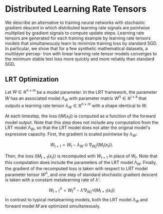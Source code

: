 # Distributed Learning Rate Tensors

We describe an alternative to training neural networks with stochastic 
gradient descent in which distributed learning rate signals are pointwise
multiplied by gradient signals to compute update steps. Learning rate tensors
are generated for each training example by learning rate tensors models that
simultaneously learn to minimize training loss by standard SGD. In particular,
we show that for a few synthetic mathematical datasets, a multilayer percep-
tron with linear learning rate tensor models converges to the minimum stable
test loss more quickly and more reliably than standard SGD.

## LRT Optimization

Let $W \in \mathbb{R}^{n \times m}$ be a model parameter. In the LRT framework, the parameter $W$ has an associated model $\Lambda_W$ with parameter matrix $W^\Lambda \in \mathbb{R}^{j \times k}$ that outputs a learning rate tensor $\lambda_W \in \mathbb{R}^{n \times m}$ with a shape identical to $W$.

At each timestep, the loss $l(M(x_t))$ is computed as a function of the forward model output. Note that this step does not include any computation from the LRT model $\Lambda_W$, so that the LRT model does not alter the original model's expressive capacity. First, the gradient is scaled pointwise by $\lambda_W$:

$$W_{t+ 1} = W_{t} - \lambda_W \odot \nabla_{W_t} l(M_t(x_t)).$$

Then, the loss $l(M_{t+1}(x_t))$ is recomputed with $W_{t + 1}$ in place of $W_{t}$. Note that this computation does include the parameters of the LRT model $\Lambda_W$. Finally, the gradient of the recomputed loss is taken with respect to LRT model parameter tensor $W^\Lambda$, and one step of standard stochastic gradient descent is taken with a constant metalearning rate of $\lambda'$:

$$W^\Lambda_{t+1} = W^\Lambda_{t} - \lambda' \nabla_{W^\Lambda_{t}}l(M_{t+1}(x_t))$$
In contrast to typical metalearning models, both the LRT model $\Lambda_W$ and forward model $M$ are optimized simultaneously.